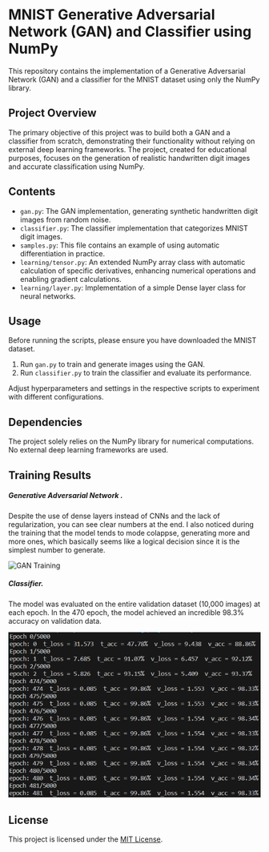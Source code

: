 # MNIST Generative Adversarial Network (GAN) and Classifier using NumPy

This repository contains the implementation of a Generative Adversarial Network (GAN) and a classifier for the MNIST dataset using only the NumPy library.

## Project Overview

The primary objective of this project was to build both a GAN and a classifier from scratch, demonstrating their functionality without relying on external deep learning frameworks. The project, created for educational purposes, focuses on the generation of realistic handwritten digit images and accurate classification using NumPy.



## Contents

- `gan.py`: The GAN implementation, generating synthetic handwritten digit images from random noise.
- `classifier.py`: The classifier implementation that categorizes MNIST digit images.
-  `samples.py`: This file contains an example of using automatic differentiation in practice.
- `learning/tensor.py`: An extended NumPy array class with automatic calculation of specific derivatives, enhancing numerical operations and enabling gradient calculations.
- `learning/layer.py`: Implementation of a simple Dense layer class for neural networks.


## Usage
Before running the scripts, please ensure you have downloaded the MNIST dataset.

1. Run `gan.py` to train and generate images using the GAN.
2. Run `classifier.py` to train the classifier and evaluate its performance.


Adjust hyperparameters and settings in the respective scripts to experiment with different configurations.


## Dependencies

The project solely relies on the NumPy library for numerical computations. No external deep learning frameworks are used.

## Training Results
##### Generative Adversarial Network .
Despite the use of dense layers instead of CNNs and the lack of regularization, you can see clear numbers at the end. I also noticed during the training that the model tends to mode colappse, generating more and more ones, which basically seems like a logical decision since it is the simplest number to generate.

![GAN Training](readme_files/gan_training.gif)
##### Classifier.
The model was evaluated on the entire validation dataset (10,000 images) at each epoch. In the 470 epoch, the model achieved an incredible 98.3% accuracy on validation data.

![Classifier Training](readme_files/classifier.png)
## License

This project is licensed under the [MIT License](LICENSE).
